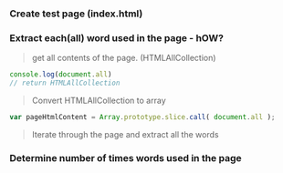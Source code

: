 ### Create test page (index.html)

### Extract each(all) word used in the page - hOW?

> get all contents of the page. (HTMLAllCollection)
```js
console.log(document.all)
// return HTMLAllCollection
```
> Convert HTMLAllCollection to array
```js
var pageHtmlContent = Array.prototype.slice.call( document.all );
```
> Iterate through the page and extract all the words


### Determine number of times words used in the page